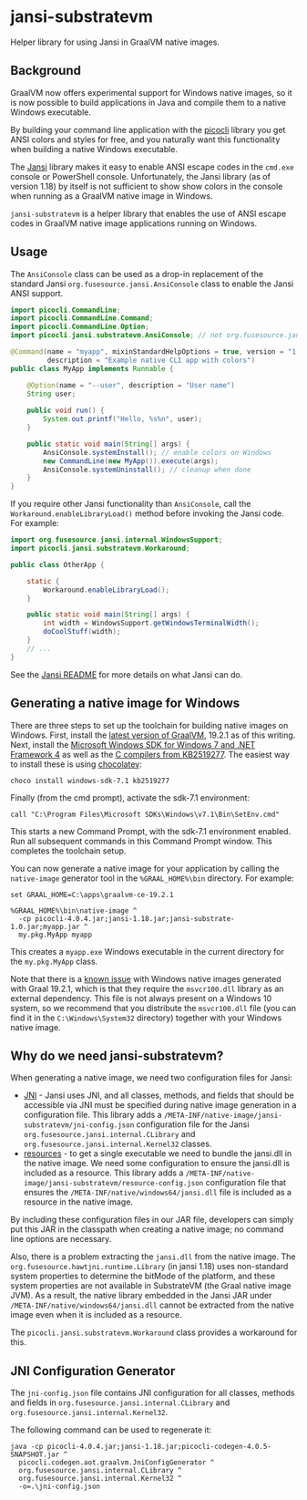# jansi-substratevm
Helper library for using Jansi in GraalVM native images.

## Background

GraalVM now offers experimental support for Windows native images,
so it is now possible to build applications in Java and compile them to a native Windows executable.

By building your command line application with the [picocli](https://github.com/remkop/picocli) library you get ANSI colors and styles for free, and you naturally want this functionality when building a native Windows executable.

The [Jansi](https://github.com/fusesource/jansi) library makes it easy to enable ANSI escape codes in the `cmd.exe` console or PowerShell console. Unfortunately, the Jansi library (as of version 1.18) by itself is not sufficient to show show colors in the console when running as a GraalVM native image in Windows.

`jansi-substratevm` is a helper library that enables the use of ANSI escape codes in GraalVM native image applications running on Windows.

## Usage

The `AnsiConsole` class can be used as a drop-in replacement of the standard Jansi `org.fusesource.jansi.AnsiConsole` class to enable the Jansi ANSI support.


```java
import picocli.CommandLine;
import picocli.CommandLine.Command;
import picocli.CommandLine.Option;
import picocli.jansi.substratevm.AnsiConsole; // not org.fusesource.jansi.AnsiConsole

@Command(name = "myapp", mixinStandardHelpOptions = true, version = "1.0",
         description = "Example native CLI app with colors")
public class MyApp implements Runnable {

    @Option(name = "--user", description = "User name")
    String user;
    
    public void run() {
        System.out.printf("Hello, %s%n", user);
    }

    public static void main(String[] args) {
        AnsiConsole.systemInstall(); // enable colors on Windows
        new CommandLine(new MyApp()).execute(args);
        AnsiConsole.systemUninstall(); // cleanup when done
    }
}
```

If you require other Jansi functionality than `AnsiConsole`,
call the `Workaround.enableLibraryLoad()` method before invoking the Jansi code. For example:

```java
import org.fusesource.jansi.internal.WindowsSupport;
import picocli.jansi.substratevm.Workaround;

public class OtherApp {

    static {
        Workaround.enableLibraryLoad();
    }

    public static void main(String[] args) {
        int width = WindowsSupport.getWindowsTerminalWidth();
        doCoolStuff(width);
    }
    // ...
}
```

See the [Jansi README](https://github.com/fusesource/jansi) for more details on what Jansi can do.

## Generating a native image for Windows

There are three steps to set up the toolchain for building native images on Windows. First, install the [latest version of GraalVM](https://www.graalvm.org/docs/getting-started/), 19.2.1 as of this writing.  Next, install the [Microsoft Windows SDK for Windows 7 and .NET Framework 4](https://www.microsoft.com/en-us/download/details.aspx?id=8442) as well as the [C compilers from KB2519277](https://stackoverflow.com/a/45784634/873282). The easiest way to install these is using [chocolatey](https://chocolatey.org/docs/installation):

```
choco install windows-sdk-7.1 kb2519277
```

Finally (from the cmd prompt), activate the sdk-7.1 environment:

```
call "C:\Program Files\Microsoft SDKs\Windows\v7.1\Bin\SetEnv.cmd"
```

This starts a new Command Prompt, with the sdk-7.1 environment enabled. Run all subsequent commands in this Command Prompt window. This completes the toolchain setup.

You can now generate a native image for your application by calling the `native-image` generator tool in the `%GRAAL_HOME%\bin` directory. For example:

```
set GRAAL_HOME=C:\apps\graalvm-ce-19.2.1

%GRAAL_HOME%\bin\native-image ^
  -cp picocli-4.0.4.jar;jansi-1.18.jar;jansi-substrate-1.0.jar;myapp.jar ^
  my.pkg.MyApp myapp
```

This creates a `myapp.exe` Windows executable in the current directory for the `my.pkg.MyApp` class.


Note that there is a [known issue](https://github.com/oracle/graal/issues/1762) with Windows native images generated with Graal 19.2.1, which is that they require the `msvcr100.dll` library as an external dependency. This file is not always present on a Windows 10 system, so we recommend that you distribute the `msvcr100.dll` file (you can find it in the `C:\Windows\System32` directory) together with your Windows native image.


## Why do we need jansi-substratevm?

When generating a native image, we need two configuration files for Jansi:

* [JNI](https://github.com/oracle/graal/blob/master/substratevm/JNI.md) - Jansi uses JNI, and all classes, methods, and fields that should be accessible via JNI must be specified during native image generation in a configuration file. This library adds a `/META-INF/native-image/jansi-substratevm/jni-config.json` configuration file for the Jansi `org.fusesource.jansi.internal.CLibrary` and `org.fusesource.jansi.internal.Kernel32` classes.
* [resources](https://github.com/oracle/graal/blob/master/substratevm/RESOURCES.md) - to get a single executable we need to bundle the jansi.dll in the native image. We need some configuration to ensure the jansi.dll is included as a resource.  This library adds a `/META-INF/native-image/jansi-substratevm/resource-config.json` configuration file that ensures the `/META-INF/native/windows64/jansi.dll` file is included as a resource in the native image.

By including these configuration files in our JAR file, developers can simply put this JAR in the classpath when creating a native image; no command line options are necessary.

Also, there is a problem extracting the `jansi.dll` from the native image.
The `org.fusesource.hawtjni.runtime.Library` (in jansi 1.18) uses non-standard
system properties to determine the bitMode of the platform,
and these system properties are not available in SubstrateVM (the Graal native image JVM).
As a result, the native library embedded in the Jansi JAR under `/META-INF/native/windows64/jansi.dll`
cannot be extracted from the native image even when it is included as a resource.

The `picocli.jansi.substratevm.Workaround` class provides a workaround for this.

## JNI Configuration Generator

The `jni-config.json` file contains JNI configuration for all classes, methods and fields in `org.fusesource.jansi.internal.CLibrary` and `org.fusesource.jansi.internal.Kernel32`.

The following command can be used to regenerate it:

```
java -cp picocli-4.0.4.jar;jansi-1.18.jar;picocli-codegen-4.0.5-SNAPSHOT.jar ^
  picocli.codegen.aot.graalvm.JniConfigGenerator ^
  org.fusesource.jansi.internal.CLibrary ^
  org.fusesource.jansi.internal.Kernel32 ^
  -o=.\jni-config.json
```
